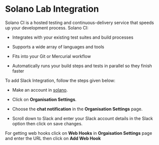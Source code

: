 # Solano Lab Integration

Solano CI is a hosted testing and continuous-delivery service that
speeds up your development process. Solano CI:

* Integrates with your existing test suites and build processes

* Supports a wide array of languages and tools

* Fits into your Git or Mercurial workflow

* Automatically runs your build steps and tests in parallel
so they finish faster

To add Slack Integration, follow the steps given below:

* Make an account in [solano](https://support.solanolabs.com/hc/en-us).

* Click on **Organisation Settings**.

* Choose the **chat notification** in the **Organisation Settings** page.

* Scroll down to Slack and enter your Slack account details in the Slack option
then click on save changes.

For getting web hooks click on **Web Hooks** in **Orgaisation Settings** page
and enter the URL then click on **Add Web Hook**
